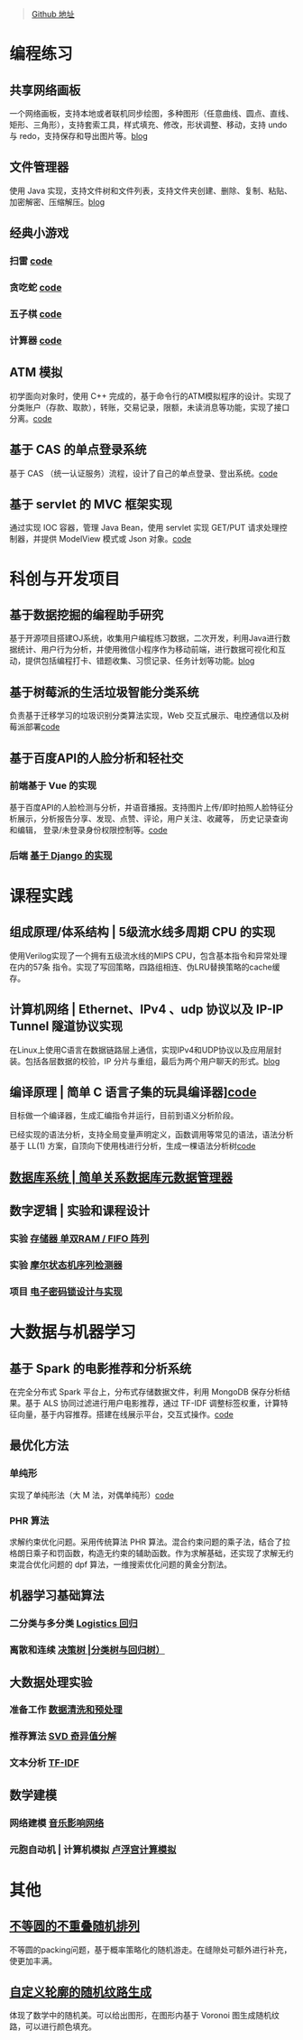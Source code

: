 > [Github 地址](https://github.com/ifrozenwhale)

# 编程练习

## 共享网络画板

一个网络画板，支持本地或者联机同步绘图，多种图形（任意曲线、圆点、直线、矩形、三角形），支持套索工具，样式填充、修改，形状调整、移动，支持 undo 与 redo，支持保存和导出图片等。[blog](./../gong-xiang-wang-luo-hua-ban/)

## 文件管理器

使用 Java 实现，支持文件树和文件列表，支持文件夹创建、删除、复制、粘贴、加密解密、压缩解压。[blog](./../file-manager)

## 经典小游戏

### 扫雷 [code](https://github.com/ifrozenwhale/classic_game/tree/mine_sweeping)

### 贪吃蛇  [code](https://github.com/ifrozenwhale/classic_game/tree/snake)

### 五子棋  [code](https://github.com/ifrozenwhale/classic_game/tree/gobang)

### 计算器  [code](https://github.com/ifrozenwhale/classic_game/tree/calculator)

## ATM 模拟

初学面向对象时，使用 C++ 完成的，基于命令行的ATM模拟程序的设计。实现了分类账户（存款、取款），转账，交易记录，限额，未读消息等功能，实现了接口分离。[code](https://github.com/ifrozenwhale/Easy-ATM)

## 基于 CAS 的单点登录系统

基于 CAS （统一认证服务）流程，设计了自己的单点登录、登出系统。[code](https://github.com/ifrozenwhale/JAVAEE_SSO)

## 基于 servlet 的 MVC 框架实现

通过实现 IOC 容器，管理 Java Bean，使用 servlet 实现 GET/PUT 请求处理控制器，并提供 ModelView 模式或 Json 对象。[code](https://github.com/ifrozenwhale/myspringmvc)

# 科创与开发项目

## 基于数据挖掘的编程助手研究

基于开源项目搭建OJ系统，收集用户编程练习数据，二次开发，利用Java进行数据统计、用户行为分析，并使用微信小程序作为移动前端，进行数据可视化和互动，提供包括编程打卡、错题收集、习惯记录、任务计划等功能。[blog](./../wecode/)

## 基于树莓派的生活垃圾智能分类系统

负责基于迁移学习的垃圾识别分类算法实现，Web 交互式展示、电控通信以及树莓派部署[code](https://github.com/ifrozenwhale/raspberry-garbage-classfier)

## 基于百度API的人脸分析和轻社交

### 前端基于 Vue 的实现

基于百度API的人脸检测与分析，并语音播报。支持图片上传/即时拍照人脸特征分析展示，分析报告分享、发现、点赞、评论，用户关注、收藏等， 历史记录查询和编辑， 登录/未登录身份权限控制等。[code](https://github.com/ifrozenwhale/cquface-frontend)

### 后端 [基于 Django 的实现](https://github.com/ifrozenwhale/cquface)

# 课程实践

## **组成原理/体系结构** | 5级流水线多周期 CPU 的实现

使用Verilog实现了一个拥有五级流水线的MIPS CPU，包含基本指令和异常处理在内的57条
指令。实现了写回策略，四路组相连、伪LRU替换策略的cache缓存。

## **计算机网络** | Ethernet、IPv4 、udp 协议以及 IP-IP Tunnel 隧道协议实现

在Linux上使用C语言在数据链路层上通信，实现IPv4和UDP协议以及应用层封装。包括各层数据的校验，IP 分片与重组，最后为两个用户聊天的形式。[blog](./../ip-protocal/)

## **编译原理** | 简单 C 语言子集的玩具编译器][code](https://github.com/ifrozenwhale/Easy-C-Compiler)

目标做一个编译器，生成汇编指令并运行，目前到语义分析阶段。

已经实现的语法分析，支持全局变量声明定义，函数调用等常见的语法，语法分析基于 LL(1) 方案，自顶向下使用栈进行分析，生成一棵语法分析树[code](https://github.com/ifrozenwhale/Easy-C-Compiler)

## [**数据库系统** | 简单关系数据库元数据管理器](https://github.com/ifrozenwhale/metadata-manager)

## **数字逻辑** | 实验和课程设计

### 实验 [存储器 单双RAM / FIFO 阵列](https://github.com/ifrozenwhale/digital-logic/tree/master/memory)

### 实验 [摩尔状态机序列检测器](https://github.com/ifrozenwhale/digital-logic/tree/master/sequence_detection)

### 项目 [电子密码锁设计与实现](https://github.com/ifrozenwhale/digital-logic/tree/master/sequence_detection)

# 大数据与机器学习

## 基于 Spark 的电影推荐和分析系统

在完全分布式 Spark 平台上，分布式存储数据文件，利用 MongoDB 保存分析结果。基于 ALS 协同过滤进行用户电影推荐，通过 TF-IDF 调整标签权重，计算特征向量，基于内容推荐。搭建在线展示平台，交互式操作。[code](https://github.com/ifrozenwhale/bigdata-movie-recommend)

## 最优化方法

### 单纯形

实现了单纯形法（大 M 法，对偶单纯形）[code](https://github.com/ifrozenwhale/Optimization_algorithm/blob/master/simplex_method)

### PHR 算法

求解约束优化问题。采用传统算法 PHR 算法。混合约束问题的乘子法，结合了拉格朗日乘子和罚函数，构造无约束的辅助函数。作为求解基础，还实现了求解无约束混合优化问题的 dpf 算法，一维搜索优化问题的黄金分割法。

## 机器学习基础算法

### 二分类与多分类 [Logistics 回归](https://github.com/ifrozenwhale/machine-learning-code/tree/master/exp1)

### 离散和连续 [决策树 |分类树与回归树）](https://github.com/ifrozenwhale/machine-learning-code/tree/master/exp2)

## 大数据处理实验

### 准备工作 [数据清洗和预处理](https://github.com/ifrozenwhale/bigdata-homework/tree/master/lab1)

### 推荐算法 [SVD 奇异值分解](https://github.com/ifrozenwhale/bigdata-homework/tree/master/lab1)

### 文本分析 [TF-IDF](https://github.com/ifrozenwhale/bigdata-homework/tree/master/lab3)

## 数学建模

### 网络建模 [音乐影响网络](https://github.com/ifrozenwhale/2021icm-problemD)

### 元胞自动机 | 计算机模拟 [卢浮宫计算模拟](https://github.com/ifrozenwhale/2019icm-problemD)

# 其他

## [不等圆的不重叠随机排列](https://github.com/ifrozenwhale/non-overlapping-circle)

不等圆的packing问题，基于概率策略化的随机游走。在缝隙处可额外进行补充，使更加丰满。

## [自定义轮廓的随机纹路生成](https://github.com/ifrozenwhale/randomPicture)

体现了数学中的随机美。可以给出图形，在图形内基于 Voronoi 图生成随机纹路，可以进行颜色填充。









